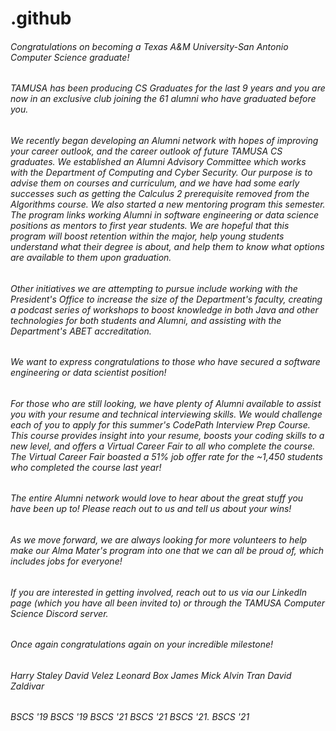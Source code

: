 # .github

###### Congratulations on becoming a Texas A&M University-San Antonio Computer Science graduate!
###### TAMUSA has been producing CS Graduates for the last 9 years and you are now in an exclusive club joining the 61 alumni who have graduated before you.
###### We recently began developing an Alumni network with hopes of improving your career outlook, and the career outlook of future TAMUSA CS graduates. We established an Alumni Advisory Committee which works with the Department of Computing and Cyber Security. Our purpose is to advise them on courses and curriculum, and we have had some early successes such as getting the Calculus 2 prerequisite removed from the Algorithms course. We also started a new mentoring program this semester. The program links working Alumni in software engineering or data science positions as mentors to first year students. We are hopeful that this program will boost retention within the major, help young students understand what their degree is about, and help them to know what options are available to them upon graduation.
###### Other initiatives we are attempting to pursue include working with the President's Office to increase the size of the Department's faculty, creating a podcast series of workshops to boost knowledge in both Java and other technologies for both students and Alumni, and assisting with the Department's ABET accreditation.
###### We want to express congratulations to those who have secured a software engineering or data scientist position!
###### For those who are still looking, we have plenty of Alumni available to assist you with your resume and technical interviewing skills. We would challenge each of you to apply for this summer's CodePath Interview Prep Course. This course provides insight into your resume, boosts your coding skills to a new level, and offers a Virtual Career Fair to all who complete the course. The Virtual Career Fair boasted a 51% job offer rate for the ~1,450 students who completed the course last year!
###### The entire Alumni network would love to hear about the great stuff you have been up to! Please reach out to us and tell us about your wins!
###### As we move forward, we are always looking for more volunteers to help make our Alma Mater's program into one that we can all be proud of, which includes jobs for everyone! 
###### If you are interested in getting involved, reach out to us via our LinkedIn page (which you have all been invited to) or through the TAMUSA Computer Science Discord server.
###### Once again congratulations again on your incredible milestone!
###### Harry Staley    David Velez     Leonard Box     James Mick      Alvin Tran      David Zaldivar
###### BSCS '19        BSCS '19        BSCS '21        BSCS '21        BSCS '21.       BSCS '21
